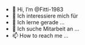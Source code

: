 - 👋 Hi, I’m @Fitti-1983
- 👀 Ich interessiere mich für
- 🌱 Ich lerne gerade ...
- 💞️ Ich suche Mitarbeit an ...
- 📫 How to reach me ...

<!---
Fitti-1983/Fitti-1983 is a ✨ special ✨ repository because its `README.md` (this file) appears on your GitHub profile.
You can click the Preview link to take a look at your changes.
--->
